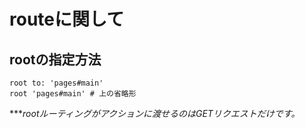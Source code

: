 # routeに関して

## rootの指定方法
```
root to: 'pages#main'
root 'pages#main' # 上の省略形
```
****rootルーティングがアクションに渡せるのはGETリクエストだけです。*
